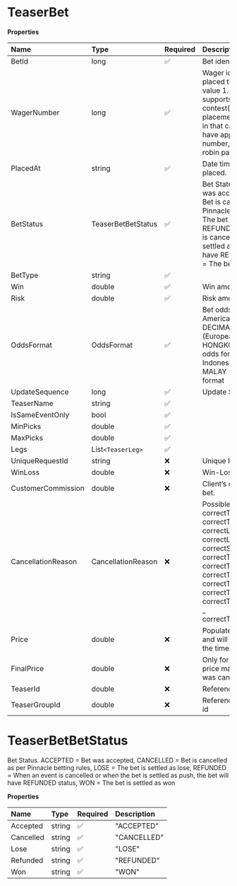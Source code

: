 # TeaserBet

**Properties**

| Name               | Type               | Required | Description                                                                                                                                                                                                                                                                                     |
| :----------------- | :----------------- | :------- | :---------------------------------------------------------------------------------------------------------------------------------------------------------------------------------------------------------------------------------------------------------------------------------------------- |
| BetId              | long               | ✅       | Bet identification                                                                                                                                                                                                                                                                              |
| WagerNumber        | long               | ✅       | Wager identification. All bets placed thru the API will have value 1. Website Classic view supports multiple contest(special) bets placement in the same bet slip in that case the bet would have appropriate wager number, as well as all round robin parlay bets.                             |
| PlacedAt           | string             | ✅       | Date time when the bet was placed.                                                                                                                                                                                                                                                              |
| BetStatus          | TeaserBetBetStatus | ✅       | Bet Status. ACCEPTED = Bet was accepted, CANCELLED = Bet is cancelled as per Pinnacle betting rules, LOSE = The bet is settled as lose, REFUNDED = When an event is cancelled or when the bet is settled as push, the bet will have REFUNDED status, WON = The bet is settled as won            |
| BetType            | string             | ✅       |                                                                                                                                                                                                                                                                                                 |
| Win                | double             | ✅       | Win amount.                                                                                                                                                                                                                                                                                     |
| Risk               | double             | ✅       | Risk amount.                                                                                                                                                                                                                                                                                    |
| OddsFormat         | OddsFormat         | ✅       | Bet odds format. AMERICAN = American odds format, DECIMAL = Decimal (European) odds format, HONGKONG = Hong Kong odds format, INDONESIAN = Indonesian odds format, MALAY = Malaysian odds format                                                                                                |
| UpdateSequence     | long               | ✅       | Update Sequence                                                                                                                                                                                                                                                                                 |
| TeaserName         | string             | ✅       |                                                                                                                                                                                                                                                                                                 |
| IsSameEventOnly    | bool               | ✅       |                                                                                                                                                                                                                                                                                                 |
| MinPicks           | double             | ✅       |                                                                                                                                                                                                                                                                                                 |
| MaxPicks           | double             | ✅       |                                                                                                                                                                                                                                                                                                 |
| Legs               | List`<TeaserLeg>`  | ✅       |                                                                                                                                                                                                                                                                                                 |
| UniqueRequestId    | string             | ❌       | Unique Request Id                                                                                                                                                                                                                                                                               |
| WinLoss            | double             | ❌       | Win-Loss for settled bets.                                                                                                                                                                                                                                                                      |
| CustomerCommission | double             | ❌       | Client’s commission on the bet.                                                                                                                                                                                                                                                                 |
| CancellationReason | CancellationReason | ❌       | Possible keys \: _ correctTeam1Id _ correctTeam2Id _ correctListedPitcher1 _ correctListedPitcher2 _ correctSpread _ correctTotalPoints _ correctTeam1TotalPoints _ correctTeam2TotalPoints _ correctTeam1Score _ correctTeam2Score _ correctTeam1TennisSetsScore _ correctTeam2TennisSetsScore |
| Price              | double             | ❌       | Populated for all teaser bets and will be the original price at the time of the placement.                                                                                                                                                                                                      |
| FinalPrice         | double             | ❌       | Only for settled parlay. Final price may differ in case leg was cancelled or half won.                                                                                                                                                                                                          |
| TeaserId           | double             | ❌       | Reference to the teaser id                                                                                                                                                                                                                                                                      |
| TeaserGroupId      | double             | ❌       | Reference to the teaser group id                                                                                                                                                                                                                                                                |

# TeaserBetBetStatus

Bet Status. ACCEPTED = Bet was accepted, CANCELLED = Bet is cancelled as per Pinnacle betting rules, LOSE = The bet is settled as lose, REFUNDED = When an event is cancelled or when the bet is settled as push, the bet will have REFUNDED status, WON = The bet is settled as won

**Properties**

| Name      | Type   | Required | Description |
| :-------- | :----- | :------- | :---------- |
| Accepted  | string | ✅       | "ACCEPTED"  |
| Cancelled | string | ✅       | "CANCELLED" |
| Lose      | string | ✅       | "LOSE"      |
| Refunded  | string | ✅       | "REFUNDED"  |
| Won       | string | ✅       | "WON"       |

<!-- This file was generated by liblab | https://liblab.com/ -->
